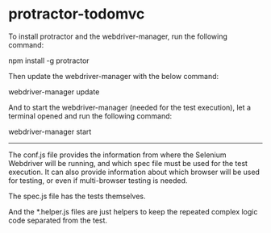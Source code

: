 protractor-todomvc
==================
To install protractor and the webdriver-manager, run the following command:

npm install -g protractor

Then update the webdriver-manager with the below command:

webdriver-manager update

And to start the webdriver-manager (needed for the test execution), let a terminal opened and run the following command:

webdriver-manager start

_____________________________________________________________________________________________________

The conf.js file provides the information from where the Selenium Webdriver will be running, and which spec file must be used for the test execution.
It can also provide information about which browser will be used for testing, or even if multi-browser testing is needed.

The spec.js file has the tests themselves.

And the *.helper.js files are just helpers to keep the repeated complex logic code separated from the test.
